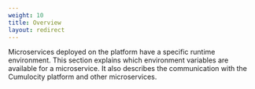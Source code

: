 ```yaml
---
weight: 10
title: Overview
layout: redirect
---
```


Microservices deployed on the platform have a specific runtime environment. This section explains which environment variables are available for a microservice.
It also describes the communication with the Cumulocity platform and other microservices. 
